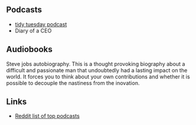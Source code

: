 
## Podcasts

* [tidy tuesday podcast](https://podbay.fm/p/tidy-tuesday)
* Diary of a CEO

## Audiobooks

Steve jobs autobiography. This is a thought provoking biography about a difficult and passionate man that undoubtedly had a lasting impact on the world. It forces you to think about your own contributions and whether it is possible to decouple the nastiness from the inovation. 

## Links
* [Reddit list of top podcasts](https://www.reddit.com/r/podcasts/comments/75ilo5/ive_spent_three_years_listening_to_podcasts/)